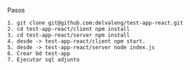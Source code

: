 Pasos  

    1. git clone git@github.com:delvaleng/test-app-react.git
    2. cd test-app-react/client npm install
    3. cd test-app-react/server npm install
    4. desde -> test-app-react/client npm start.
    5. desde -> test-app-react/server node index.js
    6. Crear bd test-app
    7. Ejecutar sql adjunto
    
    
